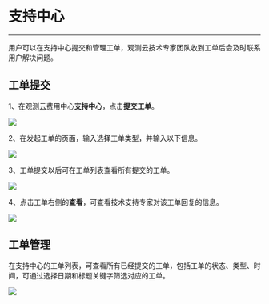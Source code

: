 # 支持中心
---

用户可以在支持中心提交和管理工单，观测云技术专家团队收到工单后会及时联系用户解决问题。


## 工单提交

1、在观测云费用中心**支持中心**，点击**提交工单**。

![](../img/11.support_1.png)

2、在发起工单的页面，输入选择工单类型，并输入以下信息。

![](../img/11.support_2.png)

3、工单提交以后可在工单列表查看所有提交的工单。

![](../img/11.support_3.png)

4、点击工单右侧的**查看**，可查看技术支持专家对该工单回复的信息。

![](../img/11.support_4.png)


## 工单管理

在支持中心的工单列表，可查看所有已经提交的工单，包括工单的状态、类型、时间，可通过选择日期和标题关键字筛选对应的工单。

![](../img/11.support_3.png)



